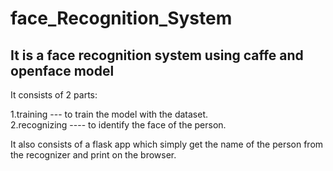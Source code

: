 # face_Recognition_System
It is a face recognition system using caffe and openface model
-----------------------------------------------------------------
It consists of 2 parts:

1.training --- to train the model with the dataset.  
2.recognizing ---- to identify the face of the person.

It also consists of a flask app which simply get the name of the person from the recognizer and print on the browser.
